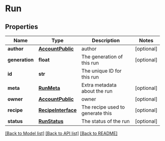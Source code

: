 # Run

## Properties
Name | Type | Description | Notes
------------ | ------------- | ------------- | -------------
**author** | [**AccountPublic**](AccountPublic.md) | author | [optional] 
**generation** | **float** | The generation of this run | [optional] 
**id** | **str** | The unique ID for this run | 
**meta** | [**RunMeta**](RunMeta.md) | Extra metadata about the run | [optional] 
**owner** | [**AccountPublic**](AccountPublic.md) | owner | [optional] 
**recipe** | [**RecipeInterface**](RecipeInterface.md) | The recipe used to generate this  | [optional] 
**status** | [**RunStatus**](RunStatus.md) | The status of the run | [optional] 

[[Back to Model list]](../README.md#documentation-for-models) [[Back to API list]](../README.md#documentation-for-api-endpoints) [[Back to README]](../README.md)


